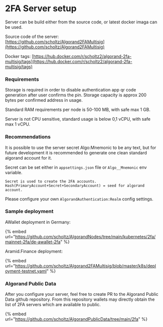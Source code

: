 # 2FA Server setup

Server can be build either from the source code, or latest docker imaga can be used.

Source code of the server: [https://github.com/scholtz/Algorand2FAMultisig](https://github.com/scholtz/Algorand2FAMultisig)

Docker tags: [https://hub.docker.com/r/scholtz2/algorand-2fa-multisig/tags](https://hub.docker.com/r/scholtz2/algorand-2fa-multisig/tags)

### Requirements

Storage is required in order to disable authentication app qr code generation after user confirms the pin. Storage capacity is approx 200 bytes per confirmed address in usage.

Standard RAM requirements per node is 50-100 MB, with safe max 1 GB.&#x20;

Server is not CPU sensitive, standard usage is below 0,1 vCPU, with safe max 1 vCPU.

### Recommendations

It is possible to use the server secret Algo:Mnemonic to be any text, but for future development it is recommended to generate one clean standard algorand account for it.

Secret can be set either in `appsettings.json` file or `Algo__Mnemonic` env variable.

`Secret is used to create the 2FA accounts. Hash(PrimaryAccount+Secret+SecondaryAccount) = seed for algorand account.`

Please configure your own `AlgorandAuthentication:Realm` config settings.

### Sample deployment

AWallet deployment in Germany:

{% embed url="https://github.com/scholtz/AlgorandNodes/tree/main/kubernetes/2fa/mainnet-2fa/de-awallet-2fa" %}

Aramid.Finance deployment:&#x20;

{% embed url="https://github.com/scholtz/Algorand2FAMultisig/blob/master/k8s/deployment-testnet.yaml" %}

### Algorand Public Data

After you configure your server, feel free to create PR to the Algorand Public Data github repository. From this repository wallets may directly obtain the list of 2FA servers which are available to public.

{% embed url="https://github.com/scholtz/AlgorandPublicData/tree/main/2fa" %}



